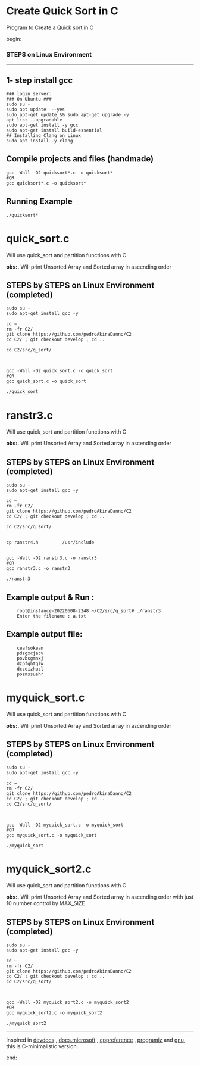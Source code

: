 # Create Quick Sort in C

Program to Create a Quick sort in C

begin:

### STEPS on Linux Environment

---

## 1- step install gcc

    ### login server:
    ### On Ubuntu ###
    sudo su -
    sudo apt update  --yes
    sudo apt-get update && sudo apt-get upgrade -y
    apt list --upgradable
    sudo apt-get install -y gcc
    sudo apt-get install build-essential
    ## Installing Clang on Linux
    sudo apt install -y clang

## Compile projects and files (handmade)

    gcc -Wall -O2 quicksort*.c -o quicksort*
    #OR
    gcc quicksort*.c -o quicksort*

## Running Example

    ./quicksort*

# quick_sort.c

Will use quick_sort and partition functions with C

**obs:.**
Will print Unsorted Array and Sorted array in ascending order

## STEPS by STEPS on Linux Environment (completed)

    sudo su -
    sudo apt-get install gcc -y

    cd ~
    rm -fr C2/
    git clone https://github.com/pedroAkiraDanno/C2
    cd C2/ ; git checkout develop ; cd ..

    cd C2/src/q_sort/



    gcc -Wall -O2 quick_sort.c -o quick_sort
    #OR
    gcc quick_sort.c -o quick_sort

    ./quick_sort

# ranstr3.c

Will use quick_sort and partition functions with C

**obs:.**
Will print Unsorted Array and Sorted array in ascending order

## STEPS by STEPS on Linux Environment (completed)

    sudo su -
    sudo apt-get install gcc -y

    cd ~
    rm -fr C2/
    git clone https://github.com/pedroAkiraDanno/C2
    cd C2/ ; git checkout develop ; cd ..

    cd C2/src/q_sort/


    cp ranstr4.h		 /usr/include


    gcc -Wall -O2 ranstr3.c -o ranstr3
    #OR
    gcc ranstr3.c -o ranstr3

    ./ranstr3

## Example output & Run :

    	root@instance-20220608-2248:~/C2/src/q_sort# ./ranstr3
    	Enter the filename : a.txt

## Example output file:

    	ceafsokean
    	pdzgxcjacv
    	povbsgmnxj
    	dzpfghtqlw
    	dczeizhuzl
    	pozmssuehr

# myquick_sort.c

Will use quick_sort and partition functions with C

**obs:.**
Will print Unsorted Array and Sorted array in ascending order

## STEPS by STEPS on Linux Environment (completed)

    sudo su -
    sudo apt-get install gcc -y

    cd ~
    rm -fr C2/
    git clone https://github.com/pedroAkiraDanno/C2
    cd C2/ ; git checkout develop ; cd ..
    cd C2/src/q_sort/



    gcc -Wall -O2 myquick_sort.c -o myquick_sort
    #OR
    gcc myquick_sort.c -o myquick_sort

    ./myquick_sort

# myquick_sort2.c

Will use quick_sort and partition functions with C

**obs:.**
Will print Unsorted Array and Sorted array in ascending order with just 10 number control by MAX_SIZE

## STEPS by STEPS on Linux Environment (completed)

    sudo su -
    sudo apt-get install gcc -y

    cd ~
    rm -fr C2/
    git clone https://github.com/pedroAkiraDanno/C2
    cd C2/ ; git checkout develop ; cd ..
    cd C2/src/q_sort/



    gcc -Wall -O2 myquick_sort2.c -o myquick_sort2
    #OR
    gcc myquick_sort2.c -o myquick_sort2

    ./myquick_sort2

---

Inspired in [devdocs](https://devdocs.io/c/) , [docs.microsoft](https://docs.microsoft.com/en-us/cpp/c-language/?view=msvc-170) , [cppreference](https://en.cppreference.com/w/c/language) , [programiz](https://www.programiz.com/c-programming) and [gnu](https://www.gnu.org/software/gnu-c-manual/gnu-c-manual.html), this is C-minimalistic version.

end:
